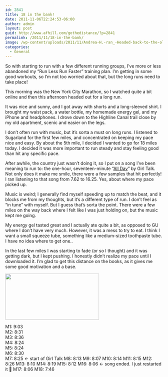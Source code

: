 ```yaml
---
id: 2841
title: 18 in the bank!
date: 2011-11-06T22:24:53-06:00
author: admin
layout: post
guid: http://www.afhill.com/gothedistance/?p=2841
permalink: /2011/11/18-in-the-bank/
image: /wp-content/uploads/2011/11/Andrea-H.-ran_-Headed-back-to-the-ol...-dailymile1.jpg
categories:
  - General
---
```

So with starting to run with a few different running groups, I&#8217;ve more or less abandoned my &#8220;Run Less Run Faster&#8221; training plan. I&#8217;m getting in some good workouts, so I&#8217;m not too worried about that, but the long runs need to take place!

This morning was the New York City Marathon, so I watched quite a bit online and then this afternoon headed out for a long run. 

It was nice and sunny, and I got away with shorts and a long-sleeved shirt. I brought my waist pack, a water bottle, my homemade energy gel, and my iPhone and headphones. I drove down to the Highline Canal trail close by my old apartment, scenic and easier on the legs. 

I don&#8217;t often run with music, but it&#8217;s sorta a must on long runs. I listened to Sugarland for the first few miles, and concentrated on keeping my pace nice and easy. By about the 5th mile, I decided I wanted to go for 18 miles today. I decided it was more important to run steady and stay feeling good than hit any specific pace. 

After awhile, the country just wasn&#8217;t doing it, so I put on a song I&#8217;ve been meaning to run to: the one-hour, seventeen-minute &#8220;[All Day](http://illegal-art.net/allday/)&#8221; by Girl Talk. Not only does it make me smile, there were a few samples that hit perfectly! I ran listening to that song from 7.62 to 16.25. Yes, about where my pace picked up. 

Music is weird; I generally find myself speeding up to match the beat, and it blocks me from my thoughts, but it&#8217;s a different type of run. I don&#8217;t feel as &#8220;in tune&#8221; with myself. But I guess that&#8217;s sorta the point. There were a few miles on the way back where I felt like I was just holding on, but the music kept me going. 

My energy gel tasted great and I actually ate quite a bit, as opposed to GU where I don&#8217;t have very much. However, it was a mess to try to eat. I think I want a small squeeze tube, something like a medium-sized toothpaste tube. I have no idea where to get one..

In the last few miles I was starting to fade (or so I thought) and it was getting dark, but I kept pushing. I honestly didn&#8217;t realize my pace until I downloaded it. I&#8217;m glad to get this distance on the books, as it gives me some good motivation and a base. 

[<img src="http://www.afhill.com/gothedistance/wp-content/uploads/2011/11/Andrea-H.-ran_-Headed-back-to-the-ol...-dailymile-300x147.jpg" alt="" title="Andrea H. ran_ Headed back to the ol... | dailymile" width="300" height="147" class="alignnone size-medium wp-image-2842" />](http://www.afhill.com/gothedistance/wp-content/uploads/2011/11/Andrea-H.-ran_-Headed-back-to-the-ol...-dailymile.jpg)

M1: 9:03  
M2: 8:31  
M3: 8:36  
M4: 8:24  
M5: 8:24  
M6: 8:30  
M7: 8:25 <- start of Girl Talk M8: 8:13 M9: 8:07 M10: 8:14 M11: 8:15 M12: 8:26 M13: 8:10 M14: 8:19 M15: 8:12 M16: 8:06 <- song ended. I just restarted it 🙂 M17: 8:06 M18: 7:46